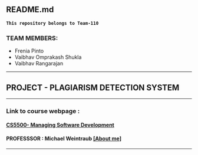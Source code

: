 ## README.md

**`This repository belongs to Team-110`**

### TEAM MEMBERS:
- Frenia Pinto
- Vaibhav Omprakash Shukla
- Vaibhav Rangarajan
------------
## PROJECT - PLAGIARISM DETECTION SYSTEM
------------
### Link to course webpage :  
#### [CS5500- Managing Software Development](https://course.ccs.neu.edu/cs5500 "Course page link")
#### PROFESSSOR : Michael Weintraub [[About me]](https://www.ccis.northeastern.edu/people/michael-weintraub/ "Link to my page")

------------
